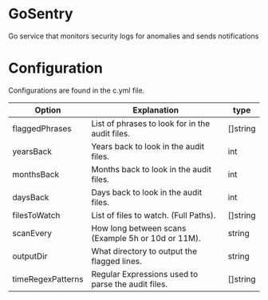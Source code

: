 # GoSentry

Go service that monitors security logs for anomalies and sends notifications




# Configuration

Configurations are found in the c.yml file.

Option            | Explanation                                        | type 
----------------- | -------------------------------------------------- | ---------
flaggedPhrases    | List of phrases to look for in the audit files.    | []string
yearsBack         | Years back to look in the audit files.             | int      
monthsBack        | Months back to look in the audit files.            | int      
daysBack          | Days back to look in the audit files.              | int      
filesToWatch      | List of files to watch. (Full Paths).              | []string 
scanEvery         | How long between scans (Example 5h or 10d or 11M). | string   
outputDir         | What directory to output the flagged lines.        | string   
timeRegexPatterns | Regular Expressions used to parse the audit files. | []string 


